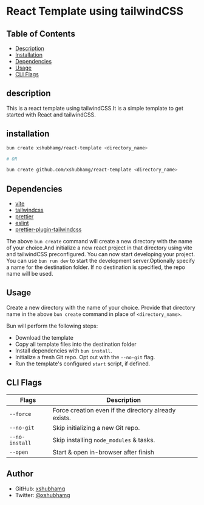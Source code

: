 # React Template using tailwindCSS

## Table of Contents

- [Description](#description)
- [Installation](#installation)
- [Dependencies](#dependencies)
- [Usage](#usage)
- [CLI Flags](#cli-flags)

## description

This is a react template using tailwindCSS.It is a simple template to get started with React and tailwindCSS.

## installation

```bash
bun create xshubhamg/react-template <directory_name>

# OR

bun create github.com/xshubhamg/react-template <directory_name>
```

## Dependencies

- [vite](https://vitejs.dev/)
- [tailwindcss](https://tailwindcss.com/)
- [prettier](https://prettier.io/)
- [eslint](https://eslint.org/)
- [prettier-plugin-tailwindcss](https://github.com/tailwindlabs/prettier-plugin-tailwindcss)

The above `bun create` command will create a new directory with the name of your choice.And initialize
a new react project in that directory using vite and tailwindCSS preconfigured. You can now start
developing your project.
You can use `bun run dev` to start the development server.Optionally specify a name for the destination
folder. If no destination is specified, the repo name will be used.

## Usage

Create a new directory with the name of your choice. Provide that directory name in the above `bun create`
command in place of `<directory_name>`.

Bun will perform the following steps:

- Download the template
- Copy all template files into the destination folder
- Install dependencies with `bun install`.
- Initialize a fresh Git repo. Opt out with the `--no-git` flag.
- Run the template's configured `start` script, if defined.

## CLI Flags

| Flags          | Description                                          |
| -------------- | ---------------------------------------------------- |
| `--force`      | Force creation even if the directory already exists. |
| `--no-git`     | Skip initializing a new Git repo.                    |
| `--no-install` | Skip installing `node_modules` & tasks.              |
| `--open`       | Start & open in-browser after finish                 |

## Author

- GitHub: [xshubhamg](https://github.com/xshubhamg)
- Twitter: [@xshubhamg](https://twitter.com/codin_nerd)
